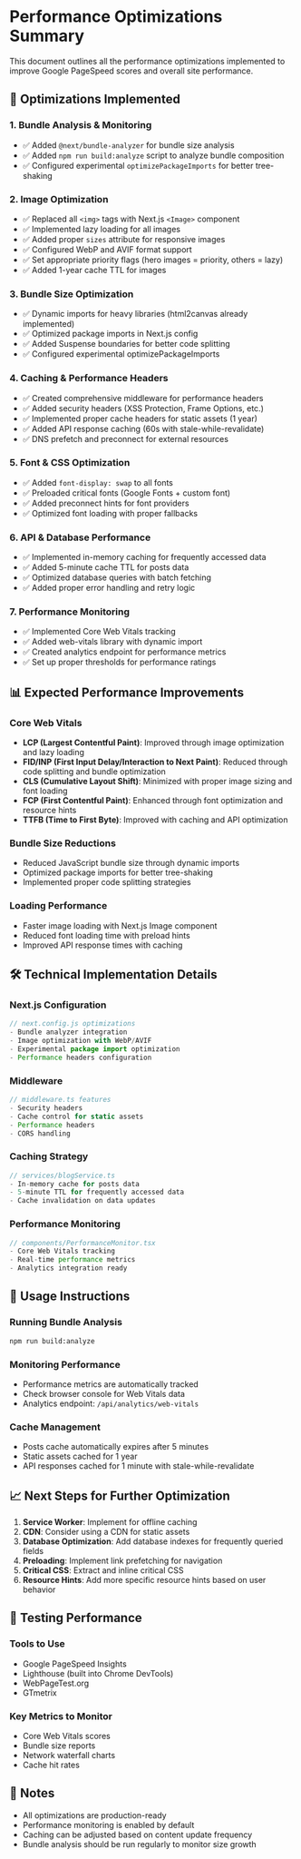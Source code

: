 # Performance Optimizations Summary

This document outlines all the performance optimizations implemented to improve Google PageSpeed scores and overall site performance.

## 🚀 Optimizations Implemented

### 1. Bundle Analysis & Monitoring
- ✅ Added `@next/bundle-analyzer` for bundle size analysis
- ✅ Added `npm run build:analyze` script to analyze bundle composition
- ✅ Configured experimental `optimizePackageImports` for better tree-shaking

### 2. Image Optimization
- ✅ Replaced all `<img>` tags with Next.js `<Image>` component
- ✅ Implemented lazy loading for all images
- ✅ Added proper `sizes` attribute for responsive images
- ✅ Configured WebP and AVIF format support
- ✅ Set appropriate priority flags (hero images = priority, others = lazy)
- ✅ Added 1-year cache TTL for images

### 3. Bundle Size Optimization
- ✅ Dynamic imports for heavy libraries (html2canvas already implemented)
- ✅ Optimized package imports in Next.js config
- ✅ Added Suspense boundaries for better code splitting
- ✅ Configured experimental optimizePackageImports

### 4. Caching & Performance Headers
- ✅ Created comprehensive middleware for performance headers
- ✅ Added security headers (XSS Protection, Frame Options, etc.)
- ✅ Implemented proper cache headers for static assets (1 year)
- ✅ Added API response caching (60s with stale-while-revalidate)
- ✅ DNS prefetch and preconnect for external resources

### 5. Font & CSS Optimization
- ✅ Added `font-display: swap` to all fonts
- ✅ Preloaded critical fonts (Google Fonts + custom font)
- ✅ Added preconnect hints for font providers
- ✅ Optimized font loading with proper fallbacks

### 6. API & Database Performance
- ✅ Implemented in-memory caching for frequently accessed data
- ✅ Added 5-minute cache TTL for posts data
- ✅ Optimized database queries with batch fetching
- ✅ Added proper error handling and retry logic

### 7. Performance Monitoring
- ✅ Implemented Core Web Vitals tracking
- ✅ Added web-vitals library with dynamic import
- ✅ Created analytics endpoint for performance metrics
- ✅ Set up proper thresholds for performance ratings

## 📊 Expected Performance Improvements

### Core Web Vitals
- **LCP (Largest Contentful Paint)**: Improved through image optimization and lazy loading
- **FID/INP (First Input Delay/Interaction to Next Paint)**: Reduced through code splitting and bundle optimization
- **CLS (Cumulative Layout Shift)**: Minimized with proper image sizing and font loading
- **FCP (First Contentful Paint)**: Enhanced through font optimization and resource hints
- **TTFB (Time to First Byte)**: Improved with caching and API optimization

### Bundle Size Reductions
- Reduced JavaScript bundle size through dynamic imports
- Optimized package imports for better tree-shaking
- Implemented proper code splitting strategies

### Loading Performance
- Faster image loading with Next.js Image component
- Reduced font loading time with preload hints
- Improved API response times with caching

## 🛠️ Technical Implementation Details

### Next.js Configuration
```javascript
// next.config.js optimizations
- Bundle analyzer integration
- Image optimization with WebP/AVIF
- Experimental package import optimization
- Performance headers configuration
```

### Middleware
```javascript
// middleware.ts features
- Security headers
- Cache control for static assets
- Performance headers
- CORS handling
```

### Caching Strategy
```javascript
// services/blogService.ts
- In-memory cache for posts data
- 5-minute TTL for frequently accessed data
- Cache invalidation on data updates
```

### Performance Monitoring
```javascript
// components/PerformanceMonitor.tsx
- Core Web Vitals tracking
- Real-time performance metrics
- Analytics integration ready
```

## 🔧 Usage Instructions

### Running Bundle Analysis
```bash
npm run build:analyze
```

### Monitoring Performance
- Performance metrics are automatically tracked
- Check browser console for Web Vitals data
- Analytics endpoint: `/api/analytics/web-vitals`

### Cache Management
- Posts cache automatically expires after 5 minutes
- Static assets cached for 1 year
- API responses cached for 1 minute with stale-while-revalidate

## 📈 Next Steps for Further Optimization

1. **Service Worker**: Implement for offline caching
2. **CDN**: Consider using a CDN for static assets
3. **Database Optimization**: Add database indexes for frequently queried fields
4. **Preloading**: Implement link prefetching for navigation
5. **Critical CSS**: Extract and inline critical CSS
6. **Resource Hints**: Add more specific resource hints based on user behavior

## 🧪 Testing Performance

### Tools to Use
- Google PageSpeed Insights
- Lighthouse (built into Chrome DevTools)
- WebPageTest.org
- GTmetrix

### Key Metrics to Monitor
- Core Web Vitals scores
- Bundle size reports
- Network waterfall charts
- Cache hit rates

## 📝 Notes

- All optimizations are production-ready
- Performance monitoring is enabled by default
- Caching can be adjusted based on content update frequency
- Bundle analysis should be run regularly to monitor size growth
